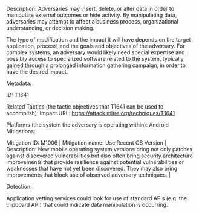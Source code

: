 Description: Adversaries may insert, delete, or alter data in order to manipulate external outcomes or hide activity. By manipulating data, adversaries may attempt to affect a business process, organizational understanding, or decision making.

The type of modification and the impact it will have depends on the target application, process, and the goals and objectives of the adversary. For complex systems, an adversary would likely need special expertise and possibly access to specialized software related to the system, typically gained through a prolonged information gathering campaign, in order to have the desired impact.

Metadata:

ID: T1641

Related Tactics (the tactic objectives that T1641 can be used to accomplish): Impact URL: https://attack.mitre.org/techniques/T1641

Platforms (the system the adversary is operating within): Android Mitigations:

Mitigation ID: M1006 | Mitigation name: Use Recent OS Version | Description: New mobile operating system versions bring not only patches against discovered vulnerabilities but also often bring security architecture improvements that provide resilience against potential vulnerabilities or weaknesses that have not yet been discovered. They may also bring improvements that block use of observed adversary techniques. |

Detection:

Application vetting services could look for use of standard APIs (e.g. the clipboard API) that could indicate data manipulation is occurring.